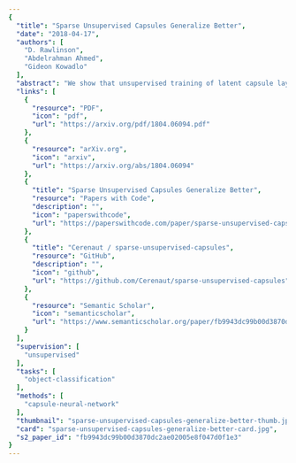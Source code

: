```yaml
---
{
  "title": "Sparse Unsupervised Capsules Generalize Better",
  "date": "2018-04-17",
  "authors": [
    "D. Rawlinson",
    "Abdelrahman Ahmed",
    "Gideon Kowadlo"
  ],
  "abstract": "We show that unsupervised training of latent capsule layers using only the reconstruction loss, without masking to select the correct output class, causes a loss of equivariances and other desirable capsule qualities. This implies that supervised capsules networks can't be very deep. Unsupervised sparsening of latent capsule layer activity both restores these qualities and appears to generalize better than supervised masking, while potentially enabling deeper capsules networks. We train a sparse, unsupervised capsules network of similar geometry to Sabour et al (2017) on MNIST, and then test classification accuracy on affNIST using an SVM layer. Accuracy is improved from benchmark 79% to 90%.",
  "links": [
    {
      "resource": "PDF",
      "icon": "pdf",
      "url": "https://arxiv.org/pdf/1804.06094.pdf"
    },
    {
      "resource": "arXiv.org",
      "icon": "arxiv",
      "url": "https://arxiv.org/abs/1804.06094"
    },
    {
      "title": "Sparse Unsupervised Capsules Generalize Better",
      "resource": "Papers with Code",
      "description": "",
      "icon": "paperswithcode",
      "url": "https://paperswithcode.com/paper/sparse-unsupervised-capsules-generalize"
    },
    {
      "title": "Cerenaut / sparse-unsupervised-capsules",
      "resource": "GitHub",
      "description": "",
      "icon": "github",
      "url": "https://github.com/Cerenaut/sparse-unsupervised-capsules"
    },
    {
      "resource": "Semantic Scholar",
      "icon": "semanticscholar",
      "url": "https://www.semanticscholar.org/paper/fb9943dc99b00d3870dc2ae02005e8f047d0f1e3"
    }
  ],
  "supervision": [
    "unsupervised"
  ],
  "tasks": [
    "object-classification"
  ],
  "methods": [
    "capsule-neural-network"
  ],
  "thumbnail": "sparse-unsupervised-capsules-generalize-better-thumb.jpg",
  "card": "sparse-unsupervised-capsules-generalize-better-card.jpg",
  "s2_paper_id": "fb9943dc99b00d3870dc2ae02005e8f047d0f1e3"
}
---
```


